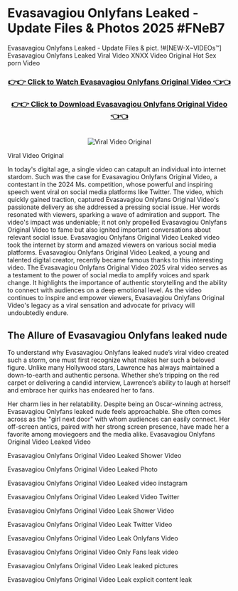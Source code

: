 # Evasavagiou Onlyfans Leaked - Update Files & Photos 2025 #FNeB7

Evasavagiou Onlyfans Leaked - Update Files & pict. !#[NEW-X~VIDEOs™] Evasavagiou Onlyfans Leaked Viral Video XNXX Video Original Hot Sex porn Video
<br>
<div align="center">
<h3><a href="https://links2leaks.com?utm_source=evasavagiou&utm_medium=gitlong" rel="nofollow">👉👉 Click to Watch Evasavagiou Onlyfans Original Video 👈👈</a></h3>
<h3><a href="https://links2leaks.com?utm_source=evasavagiou&utm_medium=gitlong" rel="nofollow">👉👉 Click to Download Evasavagiou Onlyfans Original Video 👈👈</a></h3>
<br>
<a href="https://links2leaks.com?utm_source=evasavagiou&utm_medium=gitlong" rel="nofollow"><img src="https://i.ibb.co/Gkj2r4b/banner.png" alt="Viral Video Original" style="max-width: 100%; display: inline-block;" data-target="animated-image.originalImage"></a>
</div>

Viral Video Original

In today's digital age, a single video can catapult an individual into internet stardom. Such was the case for Evasavagiou Onlyfans Original Video, a contestant in the 2024 Ms. competition, whose powerful and inspiring speech went viral on social media platforms like Twitter.
The video, which quickly gained traction, captured Evasavagiou Onlyfans Original Video's passionate delivery as she addressed a pressing social issue. Her words resonated with viewers, sparking a wave of admiration and support. The video's impact was undeniable; it not only propelled Evasavagiou Onlyfans Original Video to fame but also ignited important conversations about relevant social issue.
Evasavagiou Onlyfans Original Video Leaked video took the internet by storm and amazed viewers on various social media platforms. Evasavagiou Onlyfans Original Video Leaked, a young and talented digital creator, recently became famous thanks to this interesting video.
The Evasavagiou Onlyfans Original Video 2025 viral video serves as a testament to the power of social media to amplify voices and spark change. It highlights the importance of authentic storytelling and the ability to connect with audiences on a deep emotional level. As the video continues to inspire and empower viewers, Evasavagiou Onlyfans Original Video's legacy as a viral sensation and advocate for privacy will undoubtedly endure.

<h2>The Allure of Evasavagiou Onlyfans leaked nude</h2>


To understand why Evasavagiou Onlyfans leaked nude’s viral video created such a storm, one must first recognize what makes her such a beloved figure. Unlike many Hollywood stars, Lawrence has always maintained a down-to-earth and authentic persona. Whether she’s tripping on the red carpet or delivering a candid interview, Lawrence’s ability to laugh at herself and embrace her quirks has endeared her to fans.

Her charm lies in her relatability. Despite being an Oscar-winning actress, Evasavagiou Onlyfans leaked nude feels approachable. She often comes across as the "girl next door" with whom audiences can easily connect. Her off-screen antics, paired with her strong screen presence, have made her a favorite among moviegoers and the media alike.
Evasavagiou Onlyfans Original Video Leaked Video

Evasavagiou Onlyfans Original Video Leaked Shower Video

Evasavagiou Onlyfans Original Video Leaked Photo

Evasavagiou Onlyfans Original Video Leaked video instagram

Evasavagiou Onlyfans Original Video Leaked Video Twitter

Evasavagiou Onlyfans Original Video Leak Shower Video

Evasavagiou Onlyfans Original Video Leak Twitter Video

Evasavagiou Onlyfans Original Video Leak Onlyfans Video

Evasavagiou Onlyfans Original Video Only Fans leak video

Evasavagiou Onlyfans Original Video Leak leaked pictures

Evasavagiou Onlyfans Original Video Leak explicit content leak